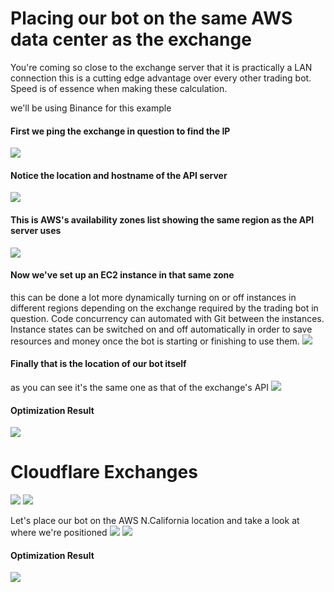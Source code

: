 # Placing our bot on the same AWS data center as the exchange

You're coming so close to the exchange server that it is practically a LAN connection
this is a cutting edge advantage over every other trading bot.
Speed is of essence when making these calculation.

we'll be using Binance for this example

#### First we ping the exchange in question to find the IP
![](https://i.ibb.co/3snmNx8/Screen-Shot-2020-10-26-at-1-19-41-PM.png)

#### Notice the location and hostname of the API server
![](https://i.ibb.co/0MjSK47/Screen-Shot-2020-10-26-at-1-19-59-PM.png)

#### This is AWS's availability zones list showing the same region as the API server uses
![](https://i.ibb.co/yhRYC7J/Screen-Shot-2020-10-26-at-1-21-57-PM.png)

#### Now we've set up an EC2 instance in that same zone
this can be done a lot more dynamically turning on or off instances in different regions depending on the exchange required by the trading bot in question.
Code concurrency can automated with Git between the instances.
Instance states can be switched on and off automatically in order to save resources and money once the bot is starting or finishing to use them.
![](https://i.ibb.co/n11ZbvQ/Screen-Shot-2020-10-26-at-1-59-58-PM.png)

#### Finally that is the location of our bot itself
as you can see it's the same one as that of the exchange's API
![](https://i.ibb.co/9HG4y93/Screen-Shot-2020-10-26-at-2-10-48-PM.png)

#### Optimization Result
![](https://i.ibb.co/zFDGFbJ/Screen-Shot-2020-10-26-at-6-32-39-PM.png)

# Cloudflare Exchanges
![](https://i.ibb.co/nB6xpxg/Screen-Shot-2020-10-28-at-2-21-41-PM.png)
![](https://i.ibb.co/CH89MWN/Screen-Shot-2020-10-28-at-2-21-58-PM.png)

Let's place our bot on the AWS N.California location and take a look at where we're positioned
![](https://i.ibb.co/n0b36Sj/Screen-Shot-2020-10-28-at-2-24-40-PM.png)
![](https://i.ibb.co/qWgTdh2/Screen-Shot-2020-10-28-at-2-25-47-PM.png)

#### Optimization Result
![](https://i.ibb.co/mvFGZtq/Screen-Shot-2020-10-28-at-2-52-21-PM.png)
